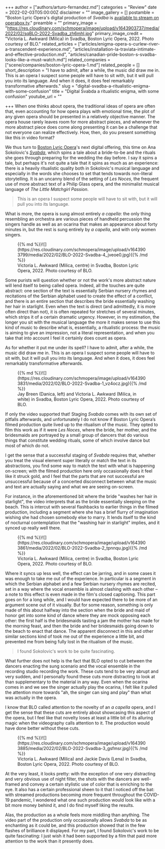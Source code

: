 +++
author = ["authors/arturo-fernandez.md"]
categories = "Review"
date = 2022-02-03T05:00:00Z
disclaimer = ""
image_gallery = []
postamble = "Boston Lyric Opera's digital production of _Svadba_ is [available to stream on operabox.tv](https://blo.org/svadba/)."
preamble = ""
primary_image = "https://res.cloudinary.com/schmopera/image/upload/v1643903737/media/2022/02/sqBLO-2022-Svadba_zh6mhl.jpg"
primary_image_credit = "Victoria L. Awkward (Milica) in Svadba, Boston Lyric Opera, 2022. Photo courtesy of BLO."
related_articles = ["articles/enigma-opera-s-curlew-river-a-transcendent-experience.md", "articles/installation-la-traviata-intimate-and-effective-production.md", "articles/canadian-pride-boston-s-svadba-looks-like-a-must-watch.md"]
related_companies = ["scene/companies/boston-lyric-opera-1.md"]
related_people = []
short_description = "I have to admit, after a while, the music did draw me in. This is an opera I suspect some people will have to sit with, but it will pull you into its language. And when it does, it does feel remarkably transformative afterwards."
slug = "digital-svadba-a-ritualistic-enigma-with-some-confusion"
title = "Digital Svabda a ritualistic enigma, with some confusion"
youtube_url = ""

+++
When one thinks about opera, the traditional ideas of opera are often that, even accounting for how opera plays with emotional time, the plot of any given opera should be presented in a relatively objective manner. The opera house rarely leaves room for more abstract pieces, and whenever the more abstract piece does come along presenting it can be a challenge that not everyone can realize effectively. How, then, do you present something like this in video format?

We thus turn to [Boston Lyric Opera](/scene/companies/boston-lyric-opera/)'s next digital offering, this time on Ana Sokolovic's [_Svabda_](https://blo.org/svadba/), which spins a tale about a bride-to-be and the rituals she goes through preparing for the wedding the day before. I say it spins a tale, but perhaps it's not quite a tale that it spins as much as an experience: there is a heavily ritualistic quality both in Sokolovic's musical language and especially in the words she chooses to set that tends towards non-literal storytelling. It is an uncanny blend of the setting of _Les Noces_, the frequent use of more abstract text of a Philip Glass opera, and the minimalist musical language of _The Little Matchgirl Passion_.

> This is an opera I suspect some people will have to sit with, but it will pull you into its language.

What is more, the opera is sung almost entirely _a capella_: the only thing resembling an orchestra are various pieces of handheld percussion the singers handle as well as an ocarina that makes an appearance about forty minutes in, but the rest is sung entirely by _a capella_, and with only women singers.

<figure data-type="image">{{% md %}}![](https://res.cloudinary.com/schmopera/image/upload/v1643903799/media/2022/02/BLO-2022-Svadba-4_jveoe0.jpg){{% /md %}}

<figcaption>Victoria L. Awkward (Milica, centre) in Svadba, Boston Lyric Opera, 2022. Photo courtesy of BLO.</figcaption>  
</figure>

Some purists will question whether or not the work's more abstract nature will lend itself to being called opera. Indeed, all the touches are quite abstract: one section of the text is essentially Serbian nursery rhymes and recitations of the Serbian alphabet used to create the effect of a conflict, and there is an entire section that describes the bride essentially washing her hair in starlight. Even when the text is direct (and admittedly, it is more often direct than not), it is often repeated for stretches of several minutes, which strips it of a certain dramatic urgency. However, in my estimation, the longer you sit with the musical language the more it makes sense to use this kind of music to describe what is, essentially, a ritualistic process: the music is aiming to give an impression, not a literal representation, and when you take that into account I feel it certainly does count as opera.

As for whether it put me under its spell? I have to admit, after a while, the music did draw me in. This is an opera I suspect some people will have to sit with, but it will pull you into its language. And when it does, it does feel remarkably transformative afterwards.

<figure data-type="image">{{% md %}}![](https://res.cloudinary.com/schmopera/image/upload/v1643903831/media/2022/02/BLO-2022-Svadba-1_vz4ocz.jpg){{% /md %}}

<figcaption>Jay Breen (Danica, left) and Victoria L. Awkward (Milica, in white) in Svadba, Boston Lyric Opera, 2022. Photo courtesy of BLO.</figcaption>  
</figure>

If only the video supported that! Staging _Svabda_ comes with its own set of pitfalls afterwards, and unfortunately I do not know if Boston Lyric Opera’s filmed production quite lived up to the ritualism of the music. They opted to film this work as if it were _Les Noces_, where the bride, her mother, and the bridesmaids are portrayed by a small group of dancers that do various things that constitute wedding rituals, some of which involve dance but most of which do not.

I get the sense that a successful staging of _Svabda_ requires that, whether you treat the visual element super literally or match the text in its abstractions, you find some way to match the text with what is happening on-screen; with the filmed production here only occasionally does it feel like it struck gold, and I feel that the parts that are not successful are unsuccessful because of a concerted disconnect between what the music and text are actually saying and what we are seeing on-screen.

For instance, in the aforementioned bit where the bride "washes her hair in starlight", the video interprets that as the bride essentially sleeping on the beach. This is intercut with several flashbacks to earlier things in the filmed production, including a segment where she has a brief flurry of imagination wishing she had chosen somebody else to marry. It lends itself to the kind of nocturnal contemplation that the "washing hair in starlight" implies, and it synced up really well there.

<figure data-type="image">{{% md %}}![](https://res.cloudinary.com/schmopera/image/upload/v1643903861/media/2022/02/BLO-2022-Svadba-2_tpnnqu.jpg){{% /md %}}

<figcaption>Victoria L. Awkward (Milica, centre) in Svadba, Boston Lyric Opera, 2022. Photo courtesy of BLO.</figcaption>  
</figure>

Where it syncs up less well, the effect can be jarring, and in some cases it was enough to take me out of the experience. In particular is a segment in which the Serbian alphabet and a few Serbian nursery rhymes are recited, set in a way where the vocal ensemble is almost clashing with each other – a note to this effect is even made in the film's closed captioning. This part goes on for a long while, and I would have expected there to be more of an argument scene out of it visually. But for some reason, something is only made of this about halfway into the section when the bride and maid of honor get into some kind of dance where they are mock opposing each other: the first half is the bridesmaids tasting a jam the mother has made for the morning feast, and then the bride and her bridesmaids going down to the beach to enact that dance. The apparent disconnect in this and other similar sections kind of took me out of the experience a little bit, and prevented me from being fully lost in the ritualism of the music.

> I found Sokolovic's work to be quite fascinating.

What further does not help is the fact that BLO opted to cut between the dancers enacting the sung scenario and the vocal ensemble in the recording studio recording the work. These cuts tend to be very abrupt and very sudden, and I personally found these cuts more distracting to look at than supplementary to the material in any way. Even when the ocarina comes in and we see the singer actually play the ocarina, I felt like it pulled the attention more towards "ah, the singer can sing and play" than what was actually in the opera.

I know that BLO called attention to the novelty of an _a capella_ opera, and I get the sense that these cuts are entirely about showcasing this aspect of the opera, but I feel like that novelty loses at least a little bit of its alluring magic when the videography calls attention to it. The production would have done better without these cuts.

<figure data-type="image">{{% md %}}![](https://res.cloudinary.com/schmopera/image/upload/v1643903885/media/2022/02/BLO-2022-Svadba-3_gsfmsr.jpg){{% /md %}}

<figcaption>Victoria L. Awkward (Milica) and Jackie Davis (Lena) in Svadba, Boston Lyric Opera, 2022. Photo courtesy of BLO.</figcaption>  
</figure>

At the very least, it looks pretty: with the exception of one very distracting and very obvious use of night filter, the shots with the dancers are well-framed and convey a certain stylistic use of color that is enriching to the eye. It also has a certain professional sheen to it that I noticed off the bat: with streamed productions becoming more frequent throughout the COVID-19 pandemic, I wondered what one such production would look like with a bit more money behind it, and I do find myself liking the results.

Alas, the production as a whole feels more middling than anything. The video part of the production only occasionally allows _Svabda_ to be as enchanting as it could be, and this production showed that in the few flashes of brilliance it displayed. For my part, I found Sokolovic's work to be quite fascinating: I just wish it had been supported by a film that paid more attention to the work than it presently does.